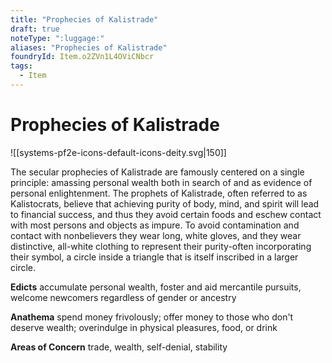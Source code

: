 ```yaml
---
title: "Prophecies of Kalistrade"
draft: true
noteType: ":luggage:"
aliases: "Prophecies of Kalistrade"
foundryId: Item.o2ZVn1L4OViCNbcr
tags:
  - Item
---
```


# Prophecies of Kalistrade
![[systems-pf2e-icons-default-icons-deity.svg|150]]

The secular prophecies of Kalistrade are famously centered on a single principle: amassing personal wealth both in search of and as evidence of personal enlightenment. The prophets of Kalistrade, often referred to as Kalistocrats, believe that achieving purity of body, mind, and spirit will lead to financial success, and thus they avoid certain foods and eschew contact with most persons and objects as impure. To avoid contamination and contact with nonbelievers they wear long, white gloves, and they wear distinctive, all-white clothing to represent their purity-often incorporating their symbol, a circle inside a triangle that is itself inscribed in a larger circle.

**Edicts** accumulate personal wealth, foster and aid mercantile pursuits, welcome newcomers regardless of gender or ancestry

**Anathema** spend money frivolously; offer money to those who don't deserve wealth; overindulge in physical pleasures, food, or drink

**Areas of Concern** trade, wealth, self-denial, stability
